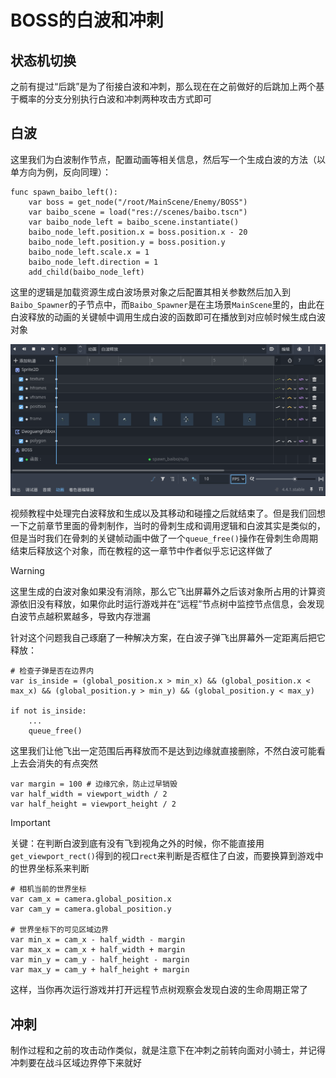 # BOSS的白波和冲刺

## 状态机切换

之前有提过“后跳”是为了衔接白波和冲刺，那么现在在之前做好的后跳加上两个基于概率的分支分别执行白波和冲刺两种攻击方式即可

## 白波

这里我们为白波制作节点，配置动画等相关信息，然后写一个生成白波的方法（以单方向为例，反向同理）：

```GDScript
func spawn_baibo_left():
    var boss = get_node("/root/MainScene/Enemy/BOSS")
    var baibo_scene = load("res://scenes/baibo.tscn")
    var baibo_node_left = baibo_scene.instantiate()
    baibo_node_left.position.x = boss.position.x - 20
    baibo_node_left.position.y = boss.position.y
    baibo_node_left.scale.x = 1
    baibo_node_left.direction = 1
    add_child(baibo_node_left)
```

这里的逻辑是加载资源生成白波场景对象之后配置其相关参数然后加入到`Baibo_Spawner`的子节点中，而`Baibo_Spawner`是在主场景`MainScene`里的，由此在白波释放的动画的关键帧中调用生成白波的函数即可在播放到对应帧时候生成白波对象

![alt text](images/白波释放关键帧.png)

视频教程中处理完白波释放和生成以及其移动和碰撞之后就结束了。但是我们回想一下之前章节里面的骨刺制作，当时的骨刺生成和调用逻辑和白波其实是类似的，但是当时我们在骨刺的关键帧动画中做了一个`queue_free()`操作在骨刺生命周期结束后释放这个对象，而在教程的这一章节中作者似乎忘记这样做了

> [!Warning]
> 这里生成的白波对象如果没有消除，那么它飞出屏幕外之后该对象所占用的计算资源依旧没有释放，如果你此时运行游戏并在“远程”节点树中监控节点信息，会发现白波节点越积累越多，导致内存泄漏

针对这个问题我自己琢磨了一种解决方案，在白波子弹飞出屏幕外一定距离后把它释放：

```GDScript
# 检查子弹是否在边界内
var is_inside = (global_position.x > min_x) && (global_position.x < max_x) && (global_position.y > min_y) && (global_position.y < max_y)

if not is_inside:
    ...
    queue_free()
```

这里我们让他飞出一定范围后再释放而不是达到边缘就直接删除，不然白波可能看上去会消失的有点突然

```GDScript
var margin = 100 # 边缘冗余，防止过早销毁
var half_width = viewport_width / 2
var half_height = viewport_height / 2
```

> [!Important]
> 关键：在判断白波到底有没有飞到视角之外的时候，你不能直接用`get_viewport_rect()`得到的视口`rect`来判断是否框住了白波，而要换算到游戏中的世界坐标系来判断

```GDScript
# 相机当前的世界坐标
var cam_x = camera.global_position.x
var cam_y = camera.global_position.y

# 世界坐标下的可见区域边界
var min_x = cam_x - half_width - margin
var max_x = cam_x + half_width + margin
var min_y = cam_y - half_height - margin
var max_y = cam_y + half_height + margin
```

这样，当你再次运行游戏并打开远程节点树观察会发现白波的生命周期正常了

## 冲刺

制作过程和之前的攻击动作类似，就是注意下在冲刺之前转向面对小骑士，并记得冲刺要在战斗区域边界停下来就好
